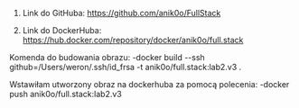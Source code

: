 1. Link do GitHuba:
  https://github.com/anik0o/FullStack

2. Link do DockerHuba:
  https://hub.docker.com/repository/docker/anik0o/full.stack

Komenda do budowania obrazu:
  -docker build --ssh github=/Users/weron/.ssh/id_frsa -t anik0o/full.stack:lab2.v3 .

Wstawiłam utworzony obraz na dockerhuba za pomocą polecenia:
  -docker push anik0o/full.stack:lab2.v3
